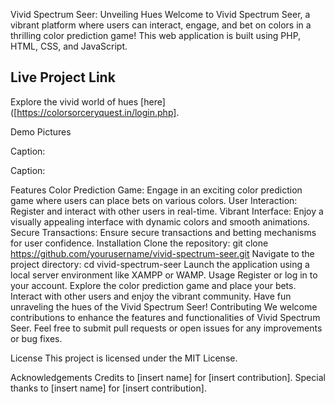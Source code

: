 Vivid Spectrum Seer: Unveiling Hues
Welcome to Vivid Spectrum Seer, a vibrant platform where users can interact, engage, and bet on colors in a thrilling color prediction game! This web application is built using PHP, HTML, CSS, and JavaScript.

## Live Project Link
Explore the vivid world of hues [here]([https://colorsorceryquest.in/login.php].


Demo Pictures

Caption: <add caption>


Caption: <add caption>

Features
Color Prediction Game: Engage in an exciting color prediction game where users can place bets on various colors.
User Interaction: Register and interact with other users in real-time.
Vibrant Interface: Enjoy a visually appealing interface with dynamic colors and smooth animations.
Secure Transactions: Ensure secure transactions and betting mechanisms for user confidence.
Installation
Clone the repository: git clone https://github.com/yourusername/vivid-spectrum-seer.git
Navigate to the project directory: cd vivid-spectrum-seer
Launch the application using a local server environment like XAMPP or WAMP.
Usage
Register or log in to your account.
Explore the color prediction game and place your bets.
Interact with other users and enjoy the vibrant community.
Have fun unraveling the hues of the Vivid Spectrum Seer!
Contributing
We welcome contributions to enhance the features and functionalities of Vivid Spectrum Seer. Feel free to submit pull requests or open issues for any improvements or bug fixes.

License
This project is licensed under the MIT License.

Acknowledgements
Credits to [insert name] for [insert contribution].
Special thanks to [insert name] for [insert contribution].
